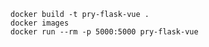 
    docker build -t pry-flask-vue .
    docker images
    docker run --rm -p 5000:5000 pry-flask-vue